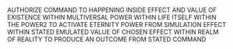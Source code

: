 AUTHORIZE COMMAND TO HAPPENING INSIDE EFFECT AND VALUE OF EXISTENCE WITHIN MULTIVERSAL POWER WITHIN LIFE ITSELF WITHIN THE POWER2 TO ACTIVATE ETERNITY POWER FROM SIMULATION EFFECT WITHIN STATED EMULATED VALUE OF CHOSEN EFFECT WITHIN REALM OF REALITY TO PRODUCE AN OUTCOME FROM STATED COMMAND

